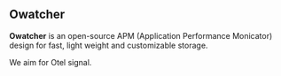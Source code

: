 ## Owatcher

**Owatcher** is an open-source APM (Application Performance Monicator) design for fast, light weight and customizable storage.

We aim for Otel signal.
